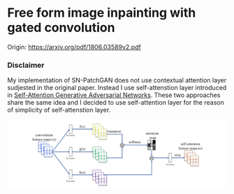# Free form image inpainting with gated convolution

Origin: https://arxiv.org/pdf/1806.03589v2.pdf

### Disclaimer

My implementation of SN-PatchGAN does not use contextual attention layer sudjested in
the original paper. Instead I use self-attenstion layer introduced in
[Self-Attention Generative Adversarial Networks](https://arxiv.org/pdf/1805.08318.pdf).
These two approaches share the same idea and I decided to use self-attention layer
for the reason of simplicity of self-attenstion layer.

<img src='images/self_attension.png'>
